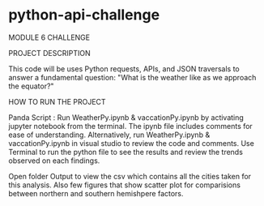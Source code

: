 # python-api-challenge

MODULE 6 CHALLENGE

PROJECT DESCRIPTION

This code will be uses Python requests, APIs, and JSON traversals to answer a fundamental question: "What is the weather like as we approach the equator?"

HOW TO RUN THE PROJECT

Panda Script : Run WeatherPy.ipynb & vaccationPy.ipynb by activating jupyter notebook from the terminal. The ipynb file includes comments for ease of understanding. Alternatively, run WeatherPy.ipynb & vaccationPy.ipynb in visual studio to review the code and comments. Use Terminal to run the python file to see the results and review the trends observed on each findings.

Open folder Output to view the csv which contains all the cities taken for this analysis. Also few figures that show scatter plot for comparisions between northern and southern hemishpere factors.
